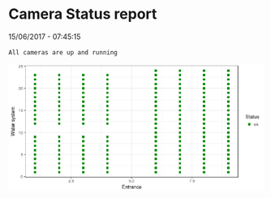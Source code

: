 Camera Status report
================
15/06/2017 - 07:45:15

    All cameras are up and running

![](camreport_files/figure-markdown_github/unnamed-chunk-2-1.png)
